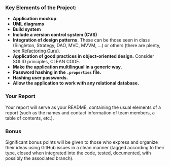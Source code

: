 ### Key Elements of the Project:

- **Application mockup**
- **UML diagrams**
- **Build system**
- **Include a version control system (CVS)**
- **Integration of design patterns.** These can be those seen in class (Singleton, Strategy, DAO, MVC, MVVM, ...) or others (there are plenty, see [Refactoring Guru](https://refactoring.guru/)).
- **Application of good practices in object-oriented design.** Consider SOLID principles, CLEAN CODE.
- **Make the application multilingual in a generic way.**
- **Password hashing in the `.properties` file.**
- **Hashing user passwords.**
- **Allow the application to work with any relational database.**
  
### Your Report

Your report will serve as your README, containing the usual elements of a report (such as the names and contact information of team members, a table of contents, etc.).

### Bonus

Significant bonus points will be given to those who express and organize their ideas using GitHub issues in a clean manner (tagged according to their type, closed when integrated into the code, tested, documented, with possibly the associated branch).
